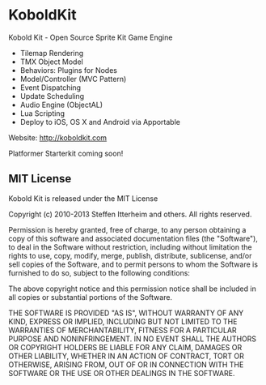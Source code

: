KoboldKit
=========

Kobold Kit - Open Source Sprite Kit Game Engine

* Tilemap Rendering
* TMX Object Model
* Behaviors: Plugins for Nodes
* Model/Controller (MVC Pattern)
* Event Dispatching
* Update Scheduling
* Audio Engine (ObjectAL)
* Lua Scripting
* Deploy to iOS, OS X and Android via Apportable

Website: http://koboldkit.com

Platformer Starterkit coming soon!


MIT License
-----------

Kobold Kit is released under the MIT License

Copyright (c) 2010-2013 Steffen Itterheim and others. All rights reserved.

Permission is hereby granted, free of charge, to any person obtaining a copy
of this software and associated documentation files (the "Software"), to deal
in the Software without restriction, including without limitation the rights
to use, copy, modify, merge, publish, distribute, sublicense, and/or sell
copies of the Software, and to permit persons to whom the Software is
furnished to do so, subject to the following conditions:

The above copyright notice and this permission notice shall be included in 
all copies or substantial portions of the Software.

THE SOFTWARE IS PROVIDED "AS IS", WITHOUT WARRANTY OF ANY KIND, EXPRESS OR
IMPLIED, INCLUDING BUT NOT LIMITED TO THE WARRANTIES OF MERCHANTABILITY,
FITNESS FOR A PARTICULAR PURPOSE AND NONINFRINGEMENT. IN NO EVENT SHALL THE
AUTHORS OR COPYRIGHT HOLDERS BE LIABLE FOR ANY CLAIM, DAMAGES OR OTHER
LIABILITY, WHETHER IN AN ACTION OF CONTRACT, TORT OR OTHERWISE, ARISING FROM,
OUT OF OR IN CONNECTION WITH THE SOFTWARE OR THE USE OR OTHER DEALINGS IN
THE SOFTWARE.
